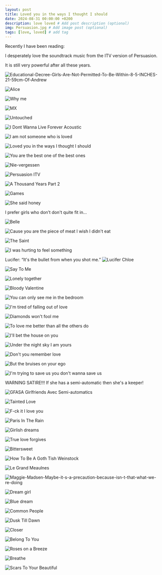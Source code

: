 ```yaml
---
layout: post
title: Loved you in the ways I thought I should
date: 2024-08-31 00:00:00 +0200
description: love loved # Add post description (optional)
img: Persuasion.jpg # Add image post (optional)
tags: [love, loved] # add tag
---
```


Recently I have been reading:

I desperately love the soundtrack music from the ITV version of Persuasion.

It is still very powerful after all these years.

![Educational-Decree-Girls-Are-Not-Permitted-To-Be-Within-8-5-INCHES-21-59cm-Of-Andrew]({{site.baseurl}}/assets/img/Educational-Decree-Girls-Are-Not-Permitted-To-Be-Within-8-5-INCHES-21-59cm-Of-Andrew-Google-Photos.png)

![Alice]({{site.baseurl}}/assets/img/alice.jpg)

![Why me]({{site.baseurl}}/assets/img/Why-me-Because-you-saw-me-when-I-was-invisible-The-Princess-Diaries.png)

![MX]({{site.baseurl}}/assets/img/You-re-so-sweet-Your-smile-your-p-and-your-bones-You-re-on-fire-You-move-me-like-music-with-your-style.png)

![Untouched]({{site.baseurl}}/assets/img/Untouched.png)

![I Dont Wanna Live Forever Acoustic]({{site.baseurl}}/assets/img/I-Don-t-Wanna-Live-Forever-Acoustic.png)

![I am not someone who is loved]({{site.baseurl}}/assets/img/I-am-not-someone-who-is-loved.jpg)

![Loved you in the ways I thought I should]({{site.baseurl}}/assets/img/Loved-you-in-the-only-way-I-knew-Loved-you-in-the-ways-I-thought-I-could.png)

![You are the best one of the best ones]({{site.baseurl}}/assets/img/You-are-the-best-one-of-the-best-ones.png)

![Nie-vergessen]({{site.baseurl}}/assets/img/Nie-vergessen.png)

![Persuasion ITV]({{site.baseurl}}/assets/img/Persuasion-ITV.png)

![A Thousand Years Part 2]({{site.baseurl}}/assets/img/A-Thousand-Years-Part-2.png)

![Games]({{site.baseurl}}/assets/img/Games.jpg)

![She said honey]({{site.baseurl}}/assets/img/She-said-honey-does-this-road-lead-anywhere-Cause-anywhere-is-fine-if-I-m-with-you.png)

I prefer girls who don’t don't quite fit in...

![Belle]({{site.baseurl}}/assets/img/Belle.png)

![Cause you are the piece of meat I wish I didn't eat]({{site.baseurl}}/assets/img/Cause-you-are-the-piece-of-meat-I-wish-I-didn-t-eat.jpg)

![The Saint]({{site.baseurl}}/assets/img/You-re-running-away-from-your-past-and-your-pain-And-yet-you-keep-it-so-close-to-you.png)

![I was hurting to feel something]({{site.baseurl}}/assets/img/The-troubled-times-All-those-years-I-was-hurting-to-feel-something-More-than-life.png)

Lucifer: “It's the bullet from when you shot me.”
![Lucifer Chloe]({{site.baseurl}}/assets/img/lucifer-chloe.jpg)

![Say To Me]({{site.baseurl}}/assets/img/Say-To-Me.png)

![Lonely together]({{site.baseurl}}/assets/img/Lonely-Together-Sofia-Karlberg-acoustic.png)

![Bloody Valentine]({{site.baseurl}}/assets/img/She-touched-me-it-s-permanent-I-m-callin-you-Girlfriend-what-the-f-You-ll-be-my-bloody-valentine-tonight.png)

![You can only see me in the bedroom]({{site.baseurl}}/assets/img/You-can-only-see-me-in-the-bedroom.png)

![I'm tired of falling out of love]({{site.baseurl}}/assets/img/I-m-tired-of-falling-out-of-love-I-m-tired-of-the-rise-and-fall.png)

![Diamonds won't fool me]({{site.baseurl}}/assets/img/Diamonds-won-t-fool-me-cause-I-m-too-far-gone.png)

![To love me better than all the others do]({{site.baseurl}}/assets/img/To-love-me-better-Than-all-the-others-do.png)

![I'll bet the house on you]({{site.baseurl}}/assets/img/I-ll-bet-the-house-on-you-am-I-lucky-or-not.png)

![Under the night sky I am yours]({{site.baseurl}}/assets/img/Under-the-night-sky-I-am-yours-Give-me-a-reason-to-love-you-to-love.png)

![Don't you remember love]({{site.baseurl}}/assets/img/Don-t-you-remember-love-Don-t-you-remember-anything.png)

![But the bruises on your ego]({{site.baseurl}}/assets/img/But-the-bruises-on-your-ego-make-you-go-wild-wild-wild-yeah.png)

![I'm trying to save us you don't wanna save us]({{site.baseurl}}/assets/img/I-m-trying-to-save-us-you-don-t-wanna-save-us.png)


WARNING SATIRE!!! If she has a semi-automatic then she's a keeper!

![GFASA Girlfriends Avec Semi-automatics]({{site.baseurl}}/assets/img/GFASA-Girlfriends-Avec-Semi-automatics.png)

![Tainted Love]({{site.baseurl}}/assets/img/The-love-we-share-seems-to-go-nowhere-This-tainted-love-you-ve-given-I-ll-give-you-all-a-boy-could-give-you.png)

![F-ck it I love you]({{site.baseurl}}/assets/img/F-ck-it-I-love-you-_-The-greatest-Official-Music-Video.png)

![Paris In The Rain]({{site.baseurl}}/assets/img/Girl-when-I-m-not-with-you-All-I-do-is-miss-you.png)

![Girlish dreams]({{site.baseurl}}/assets/img/rosemary-loves-a-blackberry-девичьи-грезы-girlish-dreams.png)

![True love forgives]({{site.baseurl}}/assets/img/Rosemary-Loves-A-Blackberry-True-love-forgives-truizm.png)

![Bittersweet]({{site.baseurl}}/assets/img/Your-arms-around-me-come-undone-Makes-my-heart-beat-like-a-drum.png)

![How To Be A Goth Tish Weinstock]({{site.baseurl}}/assets/img/How-To-Be-A-Goth-Tish-Weinstock.png)

![Le Grand Meaulnes]({{site.baseurl}}/assets/img/Le-Grand-Meaulnes.png)

![Maggie-Madsen-Maybe-it-s-a-precaution-because-isn-t-that-what-we-re-doing]({{site.baseurl}}/assets/img/Maggie-Madsen-Maybe-it-s-a-precaution-because-isn-t-that-what-we-re-doing-The-signal-pattern-is-learning-it-s-EVOLVING-on-its-own-and-you-need-to-move-past-Fourier-transforms-and-start-thinking-quantum-mechanics.png)

![Dream girl]({{site.baseurl}}/assets/img/Dream-girl.png)

![Blue dream]({{site.baseurl}}/assets/img/Don-t-wake-me-up-cause-I-m-in-love-with-all-that-you-are-You-make-me-see-the-truth-in-things-I-think-that-you-are.png)

![Common People]({{site.baseurl}}/assets/img/I-wanna-live-like-common-people-I-wanna-do-whatever-common-people-do-Wanna-sleep-with-common-people-I-wanna-sleep-with-common-people-like-you.png)

![Dusk Till Dawn]({{site.baseurl}}/assets/img/But-you-ll-never-be-alone-I-ll-be-with-you-from-dusk-till-dawn.png)

![Closer]({{site.baseurl}}/assets/img/Hey-I-was-doing-just-fine-before-I-met-you-I-drink-too-much-and-that-s-an-issue-but-I-m-okay.png)

![Belong To You]({{site.baseurl}}/assets/img/Sabrina-Claudio-Belong-To-You-ft-6lack.jpg)

![Roses on a Breeze]({{site.baseurl}}/assets/img/It-s-all-coming-back-It-s-coming-back-You-ll-always-be-the-love-of-my-life.png)

![Breathe]({{site.baseurl}}/assets/img/I-forget-to-when-I-m-with-you-When-I-see-you-I-forget-to-bre-e-athe-I-forget-to.png)

![Scars To Your Beautiful]({{site.baseurl}}/assets/img/There-s-a-hope-that-s-waiting-for-you-in-the-dark-You-should-know-you-re-beautiful-just-the-way-you-are-And-you-don-t-have-to-change-a-thing-the-world-could-change-its-heart.png)
